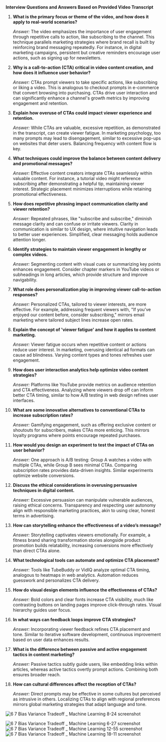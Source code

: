 **Interview Questions and Answers Based on Provided Video Transcript**

1. **What is the primary focus or theme of the video, and how does it apply to real-world scenarios?**
   
   *Answer:* The video emphasizes the importance of user engagement through repetitive calls to action, like subscribing to the channel. This technique parallels marketing strategies where brand recall is built by reinforcing brand messaging repeatedly. For instance, in digital marketing campaigns, persistent but creative reminders encourage user actions, such as signing up for newsletters.

2. **Why is a call-to-action (CTA) critical in video content creation, and how does it influence user behavior?**
   
   *Answer:* CTAs prompt viewers to take specific actions, like subscribing or liking a video. This is analogous to checkout prompts in e-commerce that convert browsing into purchasing. CTAs drive user interaction and can significantly enhance a channel's growth metrics by improving engagement and retention.

3. **Explain how overuse of CTAs could impact viewer experience and retention.**
   
   *Answer:* While CTAs are valuable, excessive repetition, as demonstrated in the transcript, can create viewer fatigue. In marketing psychology, too many prompts may lead to disengagement, similar to excessive pop-ups on websites that deter users. Balancing frequency with content flow is key.

4. **What techniques could improve the balance between content delivery and promotional messages?**
   
   *Answer:* Effective content creators integrate CTAs seamlessly within valuable content. For instance, a tutorial video might reference subscribing after demonstrating a helpful tip, maintaining viewer interest. Strategic placement minimizes interruptions while retaining promotional effectiveness.

5. **How does repetitive phrasing impact communication clarity and viewer retention?**
   
   *Answer:* Repeated phrases, like "subscribe and subscribe," diminish message clarity and can confuse or irritate viewers. Clarity in communication is similar to UX design, where intuitive navigation leads to better user experiences. Simplified, clear messaging holds audience attention longer.

6. **Identify strategies to maintain viewer engagement in lengthy or complex videos.**
   
   *Answer:* Segmenting content with visual cues or summarizing key points enhances engagement. Consider chapter markers in YouTube videos or subheadings in long articles, which provide structure and improve navigability.

7. **What role does personalization play in improving viewer call-to-action responses?**
   
   *Answer:* Personalized CTAs, tailored to viewer interests, are more effective. For example, addressing frequent viewers with, "If you’ve enjoyed our content before, consider subscribing," mirrors email marketing where tailored subject lines increase open rates.

8. **Explain the concept of 'viewer fatigue' and how it applies to content marketing.**
   
   *Answer:* Viewer fatigue occurs when repetitive content or actions reduce user interest. In marketing, overusing identical ad formats can cause ad blindness. Varying content types and tones refreshes user engagement.

9. **How does user interaction analytics help optimize video content strategies?**
   
   *Answer:* Platforms like YouTube provide metrics on audience retention and CTA effectiveness. Analyzing where viewers drop off can inform better CTA timing, similar to how A/B testing in web design refines user interfaces.

10. **What are some innovative alternatives to conventional CTAs to increase subscription rates?**
    
    *Answer:* Gamifying engagement, such as offering exclusive content or shoutouts for subscribers, makes CTAs more enticing. This mirrors loyalty programs where points encourage repeated purchases.

11. **How would you design an experiment to test the impact of CTAs on user behavior?**
    
    *Answer:* One approach is A/B testing: Group A watches a video with multiple CTAs, while Group B sees minimal CTAs. Comparing subscription rates provides data-driven insights. Similar experiments optimize website conversions.

12. **Discuss the ethical considerations in overusing persuasive techniques in digital content.**
    
    *Answer:* Excessive persuasion can manipulate vulnerable audiences, raising ethical concerns. Transparency and respecting user autonomy align with responsible marketing practices, akin to using clear, honest terms in advertising.

13. **How can storytelling enhance the effectiveness of a video’s message?**
    
    *Answer:* Storytelling captivates viewers emotionally. For example, a fitness brand sharing transformation stories alongside product promotion builds relatability, increasing conversions more effectively than direct CTAs alone.

14. **What technological tools can automate and optimize CTA placement?**
    
    *Answer:* Tools like TubeBuddy or VidIQ analyze optimal CTA timing, analogous to heatmaps in web analytics. Automation reduces guesswork and personalizes CTA delivery.

15. **How do visual design elements influence the effectiveness of CTAs?**
    
    *Answer:* Bold colors and clear fonts increase CTA visibility, much like contrasting buttons on landing pages improve click-through rates. Visual hierarchy guides user focus.

16. **In what ways can feedback loops improve CTA strategies?**
    
    *Answer:* Incorporating viewer feedback refines CTA placement and tone. Similar to iterative software development, continuous improvement based on user data enhances results.

17. **What is the difference between passive and active engagement tactics in content marketing?**
    
    *Answer:* Passive tactics subtly guide users, like embedding links within articles, whereas active tactics overtly prompt actions. Combining both ensures broader reach.

18. **How can cultural differences affect the reception of CTAs?**
    
    *Answer:* Direct prompts may be effective in some cultures but perceived as intrusive in others. Localizing CTAs to align with regional preferences mirrors global marketing strategies that adapt language and tone.

![6 7  Bias Variance Tradeoff _ Machine Learning 8-24 screenshot](https://github.com/user-attachments/assets/34ad907d-ca2a-4694-b7db-06f410c6b55b)

![6 7  Bias Variance Tradeoff _ Machine Learning 6-27 screenshot](https://github.com/user-attachments/assets/0e3065a5-96e5-46be-a77c-bd0f04a72f41)
![6 7  Bias Variance Tradeoff _ Machine Learning 12-55 screenshot](https://github.com/user-attachments/assets/6356632f-a9c2-469e-8b1c-439f72c1eb4d)
![6 7  Bias Variance Tradeoff _ Machine Learning 18-11 screenshot](https://github.com/user-attachments/assets/82e65591-ba00-4c07-a78f-553d0804c0cc)



